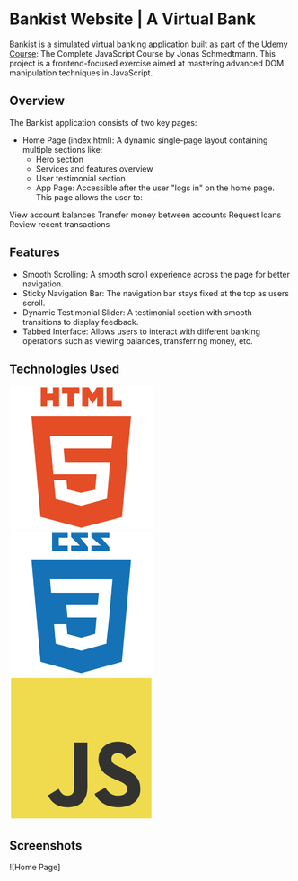 # Bankist Website | A Virtual Bank

Bankist is a simulated virtual banking application built as part of the [Udemy Course](https://www.udemy.com/course/the-complete-javascript-course/): The Complete JavaScript Course by Jonas Schmedtmann. This project is a frontend-focused exercise aimed at mastering advanced DOM manipulation techniques in JavaScript.

## Overview
The Bankist application consists of two key pages:

- Home Page (index.html): A dynamic single-page layout containing multiple sections like:
  - Hero section
  - Services and features overview
  - User testimonial section
  - App Page: Accessible after the user "logs in" on the home page. This page allows the user to:

View account balances
Transfer money between accounts
Request loans
Review recent transactions

## Features
- Smooth Scrolling: A smooth scroll experience across the page for better navigation.
- Sticky Navigation Bar: The navigation bar stays fixed at the top as users scroll.
- Dynamic Testimonial Slider: A testimonial section with smooth transitions to display feedback.
- Tabbed Interface: Allows users to interact with different banking operations such as viewing balances, transferring money, etc.

## Technologies Used
![HTML 5](https://github.com/devicons/devicon/blob/master/icons/html5/html5-plain-wordmark.svg)
![CSS](https://github.com/devicons/devicon/blob/master/icons/css3/css3-plain-wordmark.svg)
![Javascript](https://github.com/devicons/devicon/blob/master/icons/javascript/javascript-original.svg)

## Screenshots

![Home Page]

